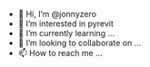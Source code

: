 - 👋 Hi, I’m @jonnyzero
- 👀 I’m interested in pyrevit
- 🌱 I’m currently learning ...
- 💞️ I’m looking to collaborate on ...
- 📫 How to reach me ...

<!---
jonnyzero/jonnyzero is a ✨ special ✨ repository because its `README.md` (this file) appears on your GitHub profile.
You can click the Preview link to take a look at your changes.
--->
